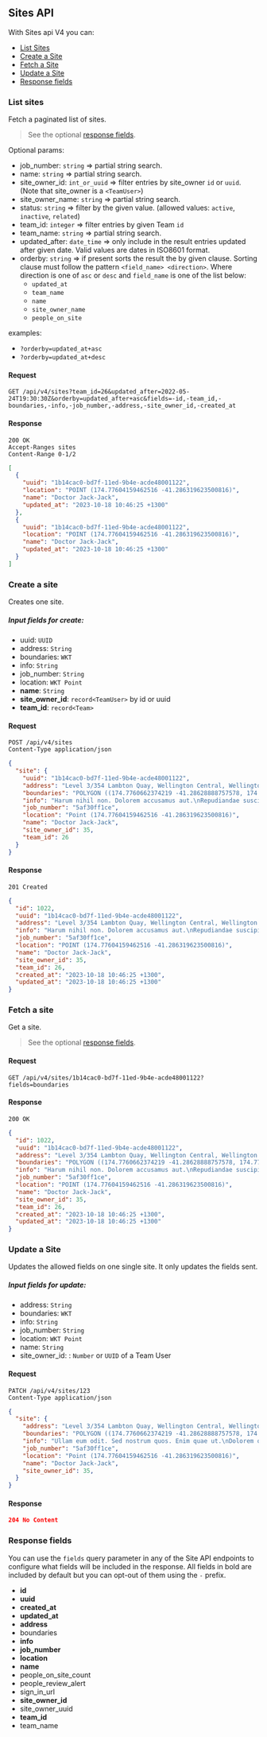 ## Sites API
With Sites api V4 you can:

- [List Sites](#list-sites)
- [Create a Site](#create-a-site)
- [Fetch a Site](#fetch-a-site)
- [Update a Site](#update-a-site)
- [Response fields](#response-fields)


### List sites
Fetch a paginated list of sites.
> See the optional [response fields](#response-fields).

Optional params:
- job_number: `string` => partial string search.
- name: `string` => partial string search.
- site_owner_id: `int_or_uuid` => filter entries by site_owner `id` or `uuid`. (Note that site_owner is a `<TeamUser>`)
- site_owner_name: `string` => partial string search.
- status: `string` => filter by the given value. (allowed values: `active`, `inactive`, `related`)
- team_id: `integer` => filter entries by given Team `id`
- team_name: `string` => partial string search.
- updated_after: `date_time` => only include in the result entries updated after given date. Valid values are dates in ISO8601 format.
- orderby: `string` => if present sorts the result the by given clause. Sorting clause must follow the pattern `<field_name> <direction>`. Where direction is one of `asc` or `desc` and `field_name` is one of the list below:
  - `updated_at`
  - `team_name`
  - `name`
  - `site_owner_name`
  - `people_on_site`


examples:
  - `?orderby=updated_at+asc`
  - `?orderby=updated_at+desc`

#### Request
```
GET /api/v4/sites?team_id=26&updated_after=2022-05-24T19:30:30Z&orderby=updated_after+asc&fields=-id,-team_id,-boundaries,-info,-job_number,-address,-site_owner_id,-created_at
```
#### Response
```
200 OK
Accept-Ranges sites
Content-Range 0-1/2
```
```json
[
  {
    "uuid": "1b14cac0-bd7f-11ed-9b4e-acde48001122",
    "location": "POINT (174.77604159462516 -41.286319623500816)",
    "name": "Doctor Jack-Jack",
    "updated_at": "2023-10-18 10:46:25 +1300"
  },
  {
    "uuid": "1b14cac0-bd7f-11ed-9b4e-acde48001122",
    "location": "POINT (174.77604159462516 -41.286319623500816)",
    "name": "Doctor Jack-Jack",
    "updated_at": "2023-10-18 10:46:25 +1300"
  }
]
```


### Create a site
Creates one site.

##### Input fields for create:
  - uuid: `UUID`
  - address: `String`
  - boundaries: `WKT`
  - info: `String`
  - job_number: `String`
  - location: `WKT Point`
  - **name**: `String`
  - **site_owner_id**: `record<TeamUser>` by id or uuid
  - **team_id**: `record<Team>`

#### Request
```
POST /api/v4/sites
Content-Type application/json
```
```json
{
  "site": {
    "uuid": "1b14cac0-bd7f-11ed-9b4e-acde48001122",
    "address": "Level 3/354 Lambton Quay, Wellington Central, Wellington 6011",
    "boundaries": "POLYGON ((174.7760662374219 -41.28628888757578, 174.77599163848276 -41.2863095461495, 174.77600806701338 -41.286352248914284, 174.77608819800787 -41.2863304566517, 174.7760662374219 -41.28628888757578))",
    "info": "Harum nihil non. Dolorem accusamus aut.\nRepudiandae suscipit perferendis. Nam iste aspernatur.",
    "job_number": "5af30ff1ce",
    "location": "Point (174.77604159462516 -41.286319623500816)",
    "name": "Doctor Jack-Jack",
    "site_owner_id": 35,
    "team_id": 26
  }
}
```
#### Response
```
201 Created
```
```json
{
  "id": 1022,
  "uuid": "1b14cac0-bd7f-11ed-9b4e-acde48001122",
  "address": "Level 3/354 Lambton Quay, Wellington Central, Wellington 6011",
  "info": "Harum nihil non. Dolorem accusamus aut.\nRepudiandae suscipit perferendis. Nam iste aspernatur.",
  "job_number": "5af30ff1ce",
  "location": "POINT (174.77604159462516 -41.286319623500816)",
  "name": "Doctor Jack-Jack",
  "site_owner_id": 35,
  "team_id": 26,
  "created_at": "2023-10-18 10:46:25 +1300",
  "updated_at": "2023-10-18 10:46:25 +1300"
}
```


### Fetch a site
Get a site.
> See the optional [response fields](#response-fields).

#### Request
```
GET /api/v4/sites/1b14cac0-bd7f-11ed-9b4e-acde48001122?fields=boundaries
````
#### Response
```
200 OK
```
```json
{
  "id": 1022,
  "uuid": "1b14cac0-bd7f-11ed-9b4e-acde48001122",
  "address": "Level 3/354 Lambton Quay, Wellington Central, Wellington 6011",
  "boundaries": "POLYGON ((174.7760662374219 -41.28628888757578, 174.77599163848276 -41.2863095461495, 174.77600806701338 -41.286352248914284, 174.77608819800787 -41.2863304566517, 174.7760662374219 -41.28628888757578))",
  "info": "Harum nihil non. Dolorem accusamus aut.\nRepudiandae suscipit perferendis. Nam iste aspernatur.",
  "job_number": "5af30ff1ce",
  "location": "POINT (174.77604159462516 -41.286319623500816)",
  "name": "Doctor Jack-Jack",
  "site_owner_id": 35,
  "team_id": 26,
  "created_at": "2023-10-18 10:46:25 +1300",
  "updated_at": "2023-10-18 10:46:25 +1300"
}
```


### Update a Site
Updates the allowed fields on one single site. It only updates the fields sent.

##### Input fields for update:
  - address: `String`
  - boundaries: `WKT`
  - info: `String`
  - job_number: `String`
  - location: `WKT Point`
  - name: `String`
  - site_owner_id: : `Number` or `UUID` of a Team User

#### Request
```
PATCH /api/v4/sites/123
Content-Type application/json
```
```json
{
  "site": {
    "address": "Level 3/354 Lambton Quay, Wellington Central, Wellington 6011",
    "boundaries": "POLYGON ((174.7760662374219 -41.28628888757578, 174.77599163848276 -41.2863095461495, 174.77600806701338 -41.286352248914284, 174.77608819800787 -41.2863304566517, 174.7760662374219 -41.28628888757578))",
    "info": "Ullam eum odit. Sed nostrum quos. Enim quae ut.\nDolorem quae accusantium. In aut facere. Rerum dolor aut.",
    "job_number": "5af30ff1ce",
    "location": "Point (174.77604159462516 -41.286319623500816)",
    "name": "Doctor Jack-Jack",
    "site_owner_id": 35,
  }
}
```
#### Response
```json
204 No Content
```


### Response fields
You can use the `fields` query parameter in any of the Site API endpoints to
configure what fields will be included in the response. All fields in bold are
included by default but you can opt-out of them using the `-` prefix.

- **id**
- **uuid**
- **created_at**
- **updated_at**
- **address**
- boundaries
- **info**
- **job_number**
- **location**
- **name**
- people_on_site_count
- people_review_alert
- sign_in_url
- **site_owner_id**
- site_owner_uuid
- **team_id**
- team_name

